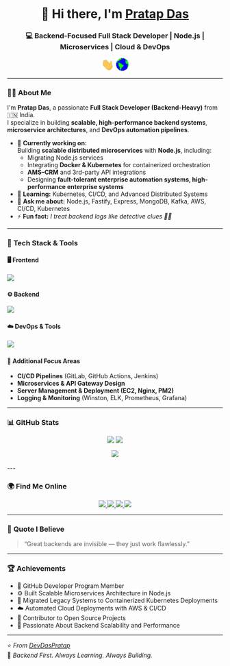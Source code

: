 <h1 align="center">👋 Hi there, I'm <a href="https://nedcod.com/about" target="_blank">Pratap Das</a></h1>
<h3 align="center">💻 Backend-Focused Full Stack Developer | Node.js | Microservices | Cloud & DevOps</h3>

<p align="center">
  <img src="https://github.com/DevDasPratap/DevDasPratap/blob/main/Hi.gif" width="30px">
  <img src="https://github.com/DevDasPratap/DevDasPratap/blob/main/Earth.gif" width="30px">
</p>

---

### 👨‍💻 **About Me**

I'm **Pratap Das**, a passionate **Full Stack Developer (Backend-Heavy)** from 🇮🇳 India.  
I specialize in building **scalable, high-performance backend systems**, **microservice architectures**, and **DevOps automation pipelines**.

- 🔭 **Currently working on:**  
  Building **scalable distributed microservices** with **Node.js**, including:  
  - Migrating Node.js services  
  - Integrating **Docker & Kubernetes** for containerized orchestration  
  - **AMS–CRM** and 3rd-party API integrations  
  - Designing **fault-tolerant enterprise automation systems, high-performance enterprise systems** 
- 🌱 **Learning:** Kubernetes, CI/CD, and Advanced Distributed Systems  
- 💬 **Ask me about:** Node.js, Fastify, Express, MongoDB, Kafka, AWS, CI/CD, Kubernetes  
- ⚡ **Fun fact:** *I treat backend logs like detective clues 🕵️‍♂️*

---

### 🧠 **Tech Stack & Tools**

#### 🖥️ Frontend
<p align="left">
  <img src="https://skillicons.dev/icons?i=html,css,js,ts,angular,react,nextjs,bootstrap,tailwind,materialui" />
</p>

#### ⚙️ Backend
<p align="left">
  <img src="https://skillicons.dev/icons?i=nodejs,express,mongodb,postgres,redis,kafka,nginx" />
</p>

#### ☁️ DevOps & Tools
<p align="left">
  <img src="https://skillicons.dev/icons?i=aws,gcp,docker,kubernetes,git,gitlab,github,jenkins,linux,vscode,postman" />
</p>

#### 🧩 Additional Focus Areas
- **CI/CD Pipelines** (GitLab, GitHub Actions, Jenkins)  
- **Microservices & API Gateway Design**  
- **Server Management & Deployment (EC2, Nginx, PM2)**  
- **Logging & Monitoring** (Winston, ELK, Prometheus, Grafana)  

---

### 📊 **GitHub Stats**
<p align="center">
  <img src="https://github-readme-stats.vercel.app/api?username=DevDasPratap&show_icons=true&theme=tokyonight" height="160px"/>
  <img src="https://github-readme-streak-stats.herokuapp.com/?user=DevDasPratap&theme=tokyonight" height="160px"/>
</p>

<p align="center">
  <img src="https://github-readme-stats.vercel.app/api/top-langs/?username=DevDasPratap&layout=compact&theme=tokyonight" height="160px"/>
</p>
---

### 🌍 **Find Me Online**
<p align="center">
  <a href="https://www.linkedin.com/in/devdaspratap/" target="_blank">
    <img src="https://img.shields.io/badge/LinkedIn-%230077B5.svg?&style=for-the-badge&logo=linkedin&logoColor=white"/>
  </a>
  <a href="mailto:Contact.Pratap.Das@gmail.com">
    <img src="https://img.shields.io/badge/Email-D14836?style=for-the-badge&logo=gmail&logoColor=white"/>
  </a>
  <a href="https://nedcod.com/">
    <img src="https://img.shields.io/badge/Portfolio-000000?style=for-the-badge&logo=About.me&logoColor=white"/>
  </a>
  <a href="https://devdaspratap.github.io/resume/" target="_blank">
    <img src="https://img.shields.io/badge/Resume-8A2BE2?style=for-the-badge&logo=readme&logoColor=white"/>
  </a>
</p>

---

### 🧩 **Quote I Believe**
> “Great backends are invisible — they just work flawlessly.”

---

### 🏆 **Achievements**
- 💎 GitHub Developer Program Member  
- ⚙️ Built Scalable Microservices Architecture in Node.js  
- 🐳 Migrated Legacy Systems to Containerized Kubernetes Deployments  
- ☁️ Automated Cloud Deployments with AWS & CI/CD  
- 🧠 Contributor to Open Source Projects  
- 🚀 Passionate About Backend Scalability and Performance  

---

⭐️ *From [DevDasPratap](https://github.com/DevDasPratap)*  
📌 *Backend First. Always Learning. Always Building.*
